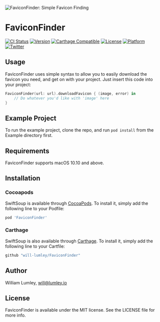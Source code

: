 ![FaviconFinder: Simple Favicon Finding](https://raw.githubusercontent.com/will-lumley/FaviconFinder/master/FaviconFinder.png)

# FaviconFinder

[![CI Status](https://img.shields.io/travis/will-lumley/FaviconFinder.svg?style=flat)](https://travis-ci.org/will-lumley/FaviconFinder)
[![Version](https://img.shields.io/cocoapods/v/FaviconFinder.svg?style=flat)](https://cocoapods.org/pods/FaviconFinder)
[![Carthage Compatible](https://img.shields.io/badge/Carthage-compatible-4BC51D.svg?style=flat)](https://github.com/Carthage/Carthage)
[![License](https://img.shields.io/cocoapods/l/FaviconFinder.svg?style=flat)](https://cocoapods.org/pods/FaviconFinder)
[![Platform](https://img.shields.io/cocoapods/p/FaviconFinder.svg?style=flat)](https://cocoapods.org/pods/FaviconFinder)
[![Twitter](https://img.shields.io/badge/twitter-@wlumley95-blue.svg?style=flat)](https://twitter.com/wlumley95)

## Usage

FaviconFinder uses simple syntax to allow you to easily download the favicon you need, and get on with your project. Just insert this code into your project:
```swift
FaviconFinder(url: url).downloadFavicon { (image, error) in
    // Do whatever you'd like with 'image' here
}
```


## Example Project

To run the example project, clone the repo, and run `pod install` from the Example directory first.

## Requirements

FaviconFinder supports macOS 10.10 and above.

## Installation

### Cocoapods
SwiftSoup is available through [CocoaPods](http://cocoapods.org). To install
it, simply add the following line to your Podfile:

```ruby
pod 'FaviconFinder'
```
### Carthage
SwiftSoup is also available through [Carthage](https://github.com/Carthage/Carthage). To install
it, simply add the following line to your Cartfile:

```ruby
github "will-lumley/FaviconFinder"
```

## Author

William Lumley, will@lumley.io

## License

FaviconFinder is available under the MIT license. See the LICENSE file for more info.

